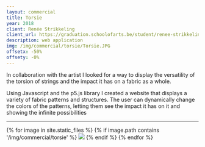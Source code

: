 ```yaml
---
layout: commercial
title: Torsie
year: 2018
client: Renée Strikkeling
client_url: https://graduation.schoolofarts.be/student/renee-strikkeling/
description: web application
img: /img/commercial/torsie/Torsie.JPG
offsetx: -50%
offsety: -0%
---
```


In collaboration with the artist I looked for a way to display the versatility of the torsion of strings and the impact it has on a fabric as a whole.

Using Javascript and the p5.js library I created a website that displays a variety of fabric patterns and structures. The user can dynamically change the colors of the patterns, letting them see the impact it has on it and showing the infinite possibilities

<hr>

<div>
{% for image in site.static_files %}
    {% if image.path contains '/img/commercial/torsie' %}
        <img class="projectimage" src="{{ site.baseurl }}{{ image.path }}"/>
    {% endif %}
{% endfor %}
</div>